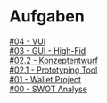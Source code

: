 # Aufgaben

<a href="https://viewer.diagrams.net/?edit=_blank&layers=1&nav=1&title=ifd-vui.drawio#R7V1Zl5s4Fv41frQPYuex1iSdpE9mstTkaQ5lqwwTbNwYp6ry60cChEFX2BiDsF24T3cXQkggfXfV1dVIu1m8vIvclfc5nOFgpCqzl5F2O1JV5JgG%2BR8teU1LNEfLSuaRP0vLlG3BV%2F8Pzh5lpRt%2FhtdZWVoUh2EQ%2B6ty4TRcLvE0LrXoRlH4XK72FAazUsHKnePSQ7Tg69QNMKj24M9iLy21VWtb%2Fh77cy%2FrGSHTSe88utNf8yjcLLP%2BRqqGbPVOu0tvL1zWVtbv2nNn4XOhiNTUbqIwjNO%2FFi83OKCDy4bt4cPrQ%2FDpl%2Fnur3%2Bt%2F3G%2FX3%2F89vePcdrY%2FSGP5F8Y4WXcuOkv%2Fq%2F49r%2F668%2Fp87svSvDDdP%2F9PLbttO3fbrDBbBjMgPRy%2FRSSzshXx6%2FZSJv%2FbEJ2Y7xOcHBFKiB19bK9Sf6a0%2F%2F%2F5bJ2yBulTaU3srHMW1XxjExndhlGsRfOw6Ub3G1Lr7eln8JwRaohUvg%2FHMevGRrdTRySIi9eBNldMlDR63%2FIhTIx2OVPeskubl9KV6%2Fs6sWPC4%2BRq5%2BsRfL39iF6wZ4J3EccXOdgugmDMEo%2BjcFJu17HUfgLF%2B7cJ79sMEXlv3EU%2BwTkV4E%2FX5J7C382SwYjHT86aBz894Ajq7cON9EU70CEahs5tgnTwOECkwEiT0Y4cGP%2Fd7lbNyPeeV4vf%2FRL6CcAyjiNbWVklPGZMaFDo9xI%2Bm7Zc0Uk802ZzsQp%2FAy%2BYY1rOHajOY5Bw1dR5L4Wqq1ohfUhn2Aho9gg%2BSNtk10VBnBblNDlATTqqJJoJsM%2BKiB%2FSwcSsS8J4kROJbjYUdOyO6EFByEOSIhBaw9kYVOmzaPf4JqqIKtD0Y%2FInPLwt%2FSdLyd4hH1o5fdUDk23NKa1JAeVBL9K4C%2Fx2MvUDnqXfoQBxeTf2F8eIig%2FUXork62bSYgpIQ4c7RIdESZv6z4m7dH3zGacNG5cj4zbeuSc3MCzrPP0gTCa4YhVXoZLvJe46TvilxL5ZPph9n5FdW9L9jv4IyTSrPmxMiFtpUA9lnCViaI55Z9egitS0UQ1y82GT09rHHMYbgW1RBKetjp16uJBWE%2BrKRyO15RKeNgx%2Bbtes8Cx3m1iTLiJ8s2dj1TSqPLVx%2FSDVxGeesmdhU%2FBPMMLenMVuVPPXa%2F9dUxZxzK5E5H%2Fvg%2Bn3nrqbQL69P0mip%2Fd5RwvJ4QzuQsCmOvl43ol4lDPnh%2Fjrys3Gd5nYm%2BWUUQnNIMYIuN2PQ9I7xlSUhgwA47Wzs0tevvJD4ICFu6S3yHoQVf0H8C%2FDoMO4FqVTMcyeDHm6Bk%2Fe94aqSor8woGqmEcDxghXg1bMrNAJVax5RxnxCz2MgHD7ERDtBweP4ZVz1pqS7YYjmzR8hbQYnVjT%2BhOQ7TApiwAPNOqZZq0p9Q4LenixyrbrWP9FDG711o2tE4wawOg6bzh2jHQDKhBfR7daKNrc%2Bql6lCqPzHIPEYMLbOk%2FGo5J%2FOZqk1rYT0Pb2J%2FnlQJU9WqquYijOZZTaK9VVRyH58il1bS7gFeIy9cPG7IwF3vU8I61aQEdl09IFZrUsz9Bd17BU0KMeWmqEkhValG5VGqFPPWDHZXm4zGrClFzQqDv3W7a%2BdrFtjGe0Ln%2BGKsofZp2IRKhQNp2BYYQ3pXFMyUmoGC26Rgqy4FH6tTHEfBFhT8RP5S6TuQcAUJO9Ag7ZuEHelC%2BPwt1L0kbKo1SdiqwMuxjg%2Bw%2FqPWNAsOXc8S9KRbHCg7WGliA1xgPsRivSETe3NzMP85MyYC9QBNoMuLmIjWGRNBYNAHp%2BjRTKTuEkpHTAQpYN25Ky4i6koKG4HOC9LQzW268HN36ZwEqiO9c5IsFuKSQ%2Bl0xyxyr7EyURR7DwNLrr7gyCejTMMTzperMeHVV9QQDXszOdQj05qYZr1wt7ZYD1tauDz%2FfJWxjvZg%2FMLhXLHEuY2vUUzmSz8e4jxbR7JiOTWlFMtZY8GCe6Is6LfPdx8HxN6sQJEPmMj7SLx8cX%2F8KkLZl0EQfO8u%2FICOzHsc%2FMY0%2FkzgHwGhagInCenSX87Jlbm9%2BpbQ71g%2FQ0XFhuqhXU9R4Vdw21NUoAP7jowEZLFB4K%2FWeD8Y3PUq3djx5L%2FQAT2%2FSQLROpoNo3VEwTqdObdUJCm07zxlVzcaFnQJIUWubqUiWesSbyXYvyOoCOx%2B6Vix4TrGhSjiA9J26J1Ozb0irWmX1XsEiX62ZMjgYmeg2plG06SxM9%2B96A9OgpFhvSxUxl2uY%2BzhRDMR1Lp63Ebf0OofNxHRVUA1Pma5FEOTI7z4Hc2V4nNTe2CQKTIFoTWmQO%2FpLrQm%2F7hhZb7NLW8oI%2BL9uxoKe5t7WJvPX7TAbXJmcaBP%2B%2B2szptQGdGgASN1dV5VtYGOO6BjpzYdq%2F3SMYzizkX2QMcVdCyyKvonZF0SIb8Vk%2FR4EVvhvuD1OdupZylAm4OHocO31NKmcvDKrKNOF89V1muLlrMyzZG0LdSekh%2B0sN0gwIdY2P3v%2Bz6SMTbe3Z2xn0qWqUyQo3HLou1s9i7v7DYn%2FD6oDvd1q4ZclqsMLLcZRgx%2B5cC2jYmuKvmPa7EuAzZ4T7Szu92W2DH4HDnsmKk4vbHjR7yO%2FcWC8tGBKddiyhWpD3KmTOz4MlNGrfDkMZooqjw2XI3LTjyfVCso%2BDLzTYPJg9hfJvsCc6wuYT6GwftZ39YygPdTMaCpJd37KWn970yl%2BLE%2BDTFXcYAUr2k4HSpfQUeS5Ks6mDtnI1krUkQUJKulcYzrONGaNaNPWBYJGZJVUi6agc0VYxZQUwfRwbsiQE%2BSGF1bafwGQ0IWu6sImtiyO9Pkg96PY3cyuFu1vK22G8S6PFDPBSo%2BaLhob%2BSLLi2235Kd0qjvwaQ5ZFfUKZg0GtwY9WZ2vII8gLnE7WubmqoNFuau0ekmnx%2F0E%2FMT3HWwqCYr%2B2O2pJBsDtRHxXUFW7VHu1YW6MVF7BTsDEVImViqjjTL0ZCi6XrPmGIxB%2F1EBljpbtQBTo3h5CgTx3Js07AsZCO1dxYFNyY94GDq0dmDe9UuTFMAK379awo6jJK4uvhpUKqooJi3We40QGvy8NTb5zYN%2BulNgzDjxoVPg3160wCtSZb45PKznpygjJAUqXSeipve0eZD6MiXrvrLOnlkMCc7hJFxYvZkr5uf34492RWeiJwpGZR9wwluJXs79iQh7tNTFuCeoItXoRE6PVOGLQoV5uH28ufh9GwZAzpYLt6GQWqln7G%2FeYCOR6iILGdX9LTqUX7C4UlbJ3D8C6NrCEaXlbW90GXx2SrqnkQEl8wUyfqDIUp8McCiZ1jwPhDQUuewEJ1PNcCiESx4P0Z73EI6LEyoVA2w6B0WwFEmW4iYoq3GAywawWIv628sROTDQhSpPMCiCSxADgGLtxTqwgImUDBlw0KURH6ARRNYgL1WjWEBt4dJh4Uo5foAi0ZCpDVYGHT1hNubIF%2FrHFwXp4eM%2FRKpc1iIUsMOsGgCC7jY3ljtFKzbS9c7B%2BdFa8BQ%2BSxZLQJDuiBh%2FQ3AOClggKakcwzB4SIDMJqKktbc4ILlfenAUAdgdKdjNNU9SVMnYJZYg3urTWxMlMJPbZGFHNRw56A5zMsxpXmA%2FemAG%2FH0gnMjzJo5XGu0hCQjwxbpIJd1tqbqOKNi9vIJjVdqcLTm20npyYTc3lTo6eGEkA4LBxjmoYnHEh0T23kGBoNPrFA7BzO%2FE81gClfLST91PiCLdVT1ZuABZBrK7m%2FR%2BHMduSdGvZ2dqNqiJZcSbzkoA9BhHOUNZ%2F6xd8cJEqq0DC4HM2qFRsfEqJ6w05plAExkJ13EMV25rMnly8%2FCncuTNRCsR%2BtonLjQpevcoj33w9GxQrhJPzqWA0eudvd1cmze23B07Pbo2CoK7u3kWLv6fPYdWauTnHH78kfT3G4jmlMuyblG%2FvrgRUnqN%2Fgoyw0H78wIs%2FWekt5vyONZ5jY%2BQ1y9jHFNmdC5wQwe1Wdr6qTuYX3ImnTHEmCQ%2FJtnCdxcOb2zBGfg2%2FsmCemCVImSZ0lkKAxO8yaKtdma8xO0JD2WxxnWUlpbS1EsZcKOWD8aGsLW5MNjCBk%2BPa5BoLGvqc5xMcQMn14oeY2F%2Fs5xUX2c%2By5%2FN5lzrOFSZvy9bksyrwK3ZW4RsoIP1KXzRFVNVbnFa%2BroUZUH%2Fyum1uM9nS5ol2oKYXvKmPz7MVz%2BwStixMbPm%2BiJFPz4%2FqFgLz7y3e7zlO7RfMvqaQWNZMS0gzwq1OXdZNO%2BGqyrnPuCGosj4GQSbcd3nGoyqtCDyWUUUixsAU3G1%2FsczugiyN3%2FAQ%3D%3D" target="_blank">#04 - VUI</a> <br>
<a href="https://github.com/milena-sagert/IFD-WiSe20-21/blob/main/03%20-%20GUI%20High-Fid/03%20-%20GUI.md" target="_blank">#03 - GUI - High-Fid</a> <br>
<a href="https://github.com/milena-sagert/IFD-WiSe20-21/blob/main/02-%20Prototyping-Tool/2.2%20-%20Konzeptentwurf.md" target="_blank">#02.2 - Konzeptentwurf</a> <br>
<a href="https://github.com/milena-sagert/IFD-WiSe20-21/blob/main/02-%20Prototyping-Tool/2.1%20-%20Prototyping%20Tool.md" target="_blank">#02.1 - Prototyping Tool</a> <br>
<a href="01-Wallet-Project/html-template/index.html" target="_blank">#01 - Wallet Project</a> <br>
<a href="https://raw.githubusercontent.com/milena-sagert/IFD-WiSe20-21/main/SWOT%20/SWOT-Analyse.png" target="_blank">#00 - SWOT Analyse</a> <br>





